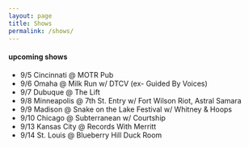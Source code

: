 ```yaml
---
layout: page
title: Shows
permalink: /shows/
---
```


#### upcoming shows

- 9/5 Cincinnati @ MOTR Pub 
- 9/6 Omaha @ Milk Run w/ DTCV (ex- Guided By Voices)
- 9/7 Dubuque @ The Lift
- 9/8 Minneapolis @ 7th St. Entry w/ Fort Wilson Riot, Astral Samara
- 9/9 Madison @ Snake on the Lake Festival w/ Whitney & Hoops
- 9/10 Chicago @ Subterranean w/ Courtship
- 9/13 Kansas City @ Records With Merritt 
- 9/14 St. Louis @ Blueberry Hill Duck Room

